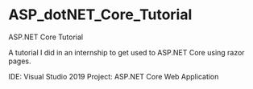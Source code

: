 # ASP_dotNET_Core_Tutorial
ASP.NET Core Tutorial

A tutorial I did in an internship to get used to ASP.NET Core using razor pages.

IDE: Visual Studio 2019
Project: ASP.NET Core Web Application
